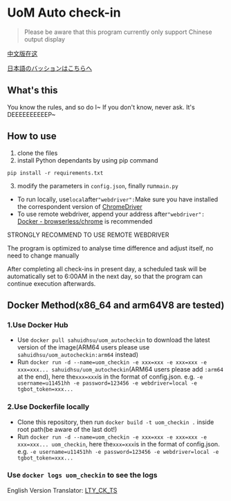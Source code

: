 # UoM Auto check-in
> Please be aware that this program currently only support Chinese output display

[中文版在这](README.md)

[日本語のバッションはこちらへ](README_jp.md)

## What's this
You know the rules, and so do I~ If you don't know, never ask. It's DEEEEEEEEEEP~

## How to use
1. clone the files
2. install Python dependants by using pip command

```pip install -r requirements.txt```

3. modify the parameters in ```config.json```, finally run```main.py```
* To run locally, use```local```after```"webdriver":```Make sure you have installed the correspondent version of [ChromeDriver](https://chromedriver.chromium.org/downloads)
* To use remote webdriver, append your address after```"webdriver":```
[Docker - browserless/chrome](https://registry.hub.docker.com/r/browserless/chrome) is recommended

STRONGLY RECOMMEND TO USE REMOTE WEBDRIVER

The program is optimized to analyse time difference and adjust itself, no need to change manually

After completing all check-ins in present day, a scheduled task will be automatically set to 6:00AM in the next day, so 
that the program can continue execution afterwards.

## Docker Method(x86_64 and arm64V8 are tested)
### 1.Use Docker Hub
* Use `docker pull sahuidhsu/uom_autocheckin` to download the latest version of the image(ARM64 users please use `sahuidhsu/uom_autocheckin:arm64` instead)
* Run `docker run -d --name=uom_checkin -e xxx=xxx -e xxx=xxx -e xxx=xxx... sahuidhsu/uom_autocheckin`(ARM64 users please add `:arm64` at the end), here the`xxx=xxx`is
in the format of config.json. e.g. `-e username=u11451hh -e password=123456 -e webdriver=local -e tgbot_token=xxx...`


### 2.Use Dockerfile locally
* Clone this repository, then run `docker build -t uom_checkin .` inside root path(be aware of the last dot!)
* Run `docker run -d --name=uom_checkin -e xxx=xxx -e xxx=xxx -e xxx=xxx... uom_checkin`, here the`xxx=xxx`is
in the format of config.json. e.g. `-e username=u11451hh -e password=123456 -e webdriver=local -e tgbot_token=xxx...`


### Use `docker logs uom_checkin` to see the logs

English Version Translator: [LTY_CK_TS](https://github.com/sahuidhsu)